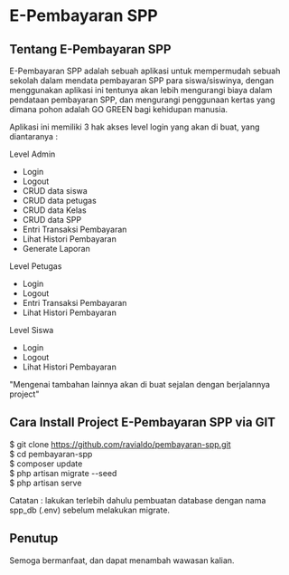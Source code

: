 <p align="center">
    <h1>E-Pembayaran SPP</h1>
</p>

## Tentang E-Pembayaran SPP

E-Pembayaran SPP adalah sebuah aplikasi untuk mempermudah sebuah sekolah dalam mendata pembayaran SPP para siswa/siswinya, dengan menggunakan aplikasi ini tentunya akan lebih mengurangi biaya dalam pendataan pembayaran SPP, dan mengurangi penggunaan kertas yang dimana pohon adalah GO GREEN bagi kehidupan manusia.

Aplikasi ini memiliki 3 hak akses level login yang akan di buat, yang diantaranya :

Level Admin
- Login
- Logout
- CRUD data siswa
- CRUD data petugas
- CRUD data Kelas
- CRUD data SPP
- Entri Transaksi Pembayaran
- Lihat Histori Pembayaran
- Generate Laporan

Level Petugas
- Login
- Logout
- Entri Transaksi Pembayaran
- Lihat Histori Pembayaran

Level Siswa
- Login
- Logout
- Lihat Histori Pembayaran

"Mengenai tambahan lainnya akan di buat sejalan dengan berjalannya project"

## Cara Install Project E-Pembayaran SPP via GIT

$ git clone https://github.com/ravialdo/pembayaran-spp.git <br>
$ cd pembayaran-spp <br>
$ composer update <br>
$ php artisan migrate --seed <br>
$ php artisan serve <br>

Catatan :
lakukan terlebih dahulu pembuatan database dengan nama spp_db (.env) sebelum melakukan migrate.

## Penutup

Semoga bermanfaat, dan dapat menambah wawasan kalian.
